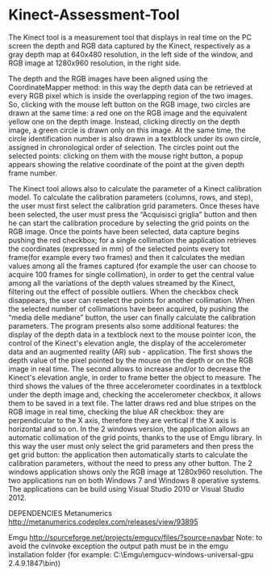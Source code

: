 Kinect-Assessment-Tool
======================

The Kinect tool is a measurement tool that displays in real time on the PC screen the depth and RGB data captured by the Kinect, respectively as a gray depth map at 640x480 resolution, in the left side of the window, and RGB image at 1280x960 resolution, in the right side. 

The depth and the RGB images have been aligned using the CoordinateMapper method: in this way the depth data can be retrieved at every RGB pixel which is inside the overlapping region of the two images. So, clicking with the mouse left button on the RGB image, two circles are drawn at the same time: a red one on the RGB image and the equivalent yellow one on the depth image. Instead, clicking directly on the depth image, a green circle is drawn only on this image. At the same time, the circle identification number is also drawn in a textblock under its own circle, assigned in chronological order of selection. The circles point out the selected points: clicking on them with the mouse right button, a popup appears showing the relative coordinate of the point at the given depth frame number. 

The Kinect tool allows also to calculate the parameter of a Kinect calibration model. 
To calculate the calibration parameters (columns, rows,  and step), the user must first select the calibration grid parameters. 
Once theses have been selected, the user must press the “Acquisisci griglia” button and then he can start the calibration procedure by selecting the grid points on the RGB image. 
Once the points have been selected, data capture begins pushing the red checkbox;  for a single collimation the application retrieves  the coordinates (expressed in mm) of the selected points every tot frame(for example every two frames) and then it calculates the median values among all the frames captured (for example the user can choose to acquire 100 frames for single collimation), in order to get the central value among all the variations of the depth values streamed by the Kinect, filtering out the effect of possible outliers. When the checkbox check disappears, the user can reselect the points for another collimation.
When the selected number of collimations have been acquired,  by pushing the “media delle mediane”  button,  the user  can finally calculate the calibration parameters. 
The program presents also some additional features: the display of the depth data in a textblock next to the mouse pointer icon, the control of the Kinect's elevation angle, the display of the accelerometer data and an augmented reality (AR) sub - application.
The first shows the depth value of the pixel pointed by the mouse on the depth or on the RGB image in real time. The second allows to increase and/or to decrease the Kinect's elevation angle, in order to frame better the object to measure. The third shows the values of the three accelerometer coordinates in a textblock under the depth image and, checking the accelerometer checkbox, it allows them to be saved in a text file. The latter draws red and blue stripes on the RGB image in real time, checking the blue AR checkbox: they are perpendicular to the X axis, therefore they are vertical if the X axis is horizontal and so on.
In the 2 windows version, the application allows an automatic collimation of the grid points, thanks to the use of Emgu library. In this way the user must only select the grid parameters and then press the get grid button:  the application then automatically starts to calculate the calibration parameters, without the need to press any other button. The 2 windows application shows only the RGB image at 1280x960 resolution.
The two applications run on both Windows 7 and Windows 8 operative systems.
The applications can be build using Visual Studio 2010 or Visual Studio 2012.

DEPENDENCIES
Metanumerics 
http://metanumerics.codeplex.com/releases/view/93895

Emgu 
http://sourceforge.net/projects/emgucv/files/?source=navbar
Note: to avoid the cvInvoke exception the output path must be in the emgu installation folder 
(for example: C:\Emgu\emgucv-windows-universal-gpu 2.4.9.1847\bin))
